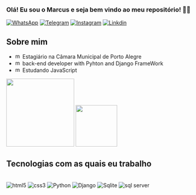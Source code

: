 ### Olá! Eu sou o Marcus e seja bem vindo ao meu repositório! 🐍🤙

[![WhatsApp](https://img.shields.io/badge/WhatsApp-25D366?style=for-the-badge&logo=whatsapp&logoColor=white
)](https://api.whatsapp.com/send?phone=5551983124465)
[![Telegram](https://img.shields.io/badge/Telegram-2CA5E0?style=for-the-badge&logo=telegram&logoColor=white)](https://t.me/marcus_silveira)
[![Instagram](https://img.shields.io/badge/Instagram-E4405F?style=for-the-badge&logo=instagram&logoColor=white)](https://www.instagram.com/silveira_marcus_/)
[![Linkdin](https://img.shields.io/badge/LinkedIn-0077B5?style=for-the-badge&logo=linkedin&logoColor=white)](https://www.linkedin.com/in/marcus-silveira-46381b201/)


## Sobre mim
<ul>
<li> <img src="https://github.githubassets.com/images/icons/emoji/unicode/1f4bc.png" alt="mala" height="15px" > Estagiário na Câmara Municipal de Porto Alegre</li>
<li> <img src="https://cdn-icons-png.flaticon.com/512/1822/1822899.png" alt="mala" height="15px" > back-end developer with Pyhton and Django FrameWork</li>
<li> <img src="https://cdn-icons-png.flaticon.com/512/5968/5968292.png" alt="mala" height="15px" > Estudando JavaScript</li>
</ul>

<div>
    <img height="180em" src='https://github-readme-stats.vercel.app/api?username=marcus-silveira&show_icons=true&theme=radical' style="max-width: 100%;">
    <img height="110em" src='https://github-readme-stats.vercel.app/api/top-langs/?username=marcus-silveira&layout=compact&amp;langs_count=7&amp;theme=radical'style="max-width: 100%;">
</div>

## Tecnologias com as quais eu trabalho

<div style='display: inline_block'><br/>
    <img align='center' alt='html5' src='https://img.shields.io/badge/HTML5-E34F26?style=for-the-badge&logo=html5&logoColor=white'/>
    <img align='center' alt='css3' src='https://img.shields.io/badge/CSS3-1572B6?style=for-the-badge&logo=css3&logoColor=white'/>
    <img align='center' alt='Python' src='https://img.shields.io/badge/Python-14354C?style=for-the-badge&logo=python&logoColor=white'/>
    <img align='center' alt='Django' src='https://img.shields.io/badge/Django-092E20?style=for-the-badge&logo=django&logoColor=white'/>
    <img align='center' alt='Sqlite' src='https://img.shields.io/badge/SQLite-07405E?style=for-the-badge&logo=sqlite&logoColor=white'/>
    <img align='center' alt='sql server' src='https://img.shields.io/badge/Microsoft_SQL_Server-CC2927?style=for-the-badge&logo=microsoft-sql-server&logoColor=white'/>
</div>
